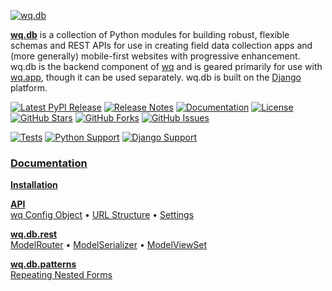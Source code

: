 [![wq.db][logo]][docs]

[**wq.db**][docs] is a collection of Python modules for building robust, flexible schemas and REST APIs for use in creating field data collection apps and (more generally) mobile-first websites with progressive enhancement.  wq.db is the backend component of [wq] and is geared primarily for use with [wq.app], though it can be used separately.  wq.db is built on the [Django] platform.

[![Latest PyPI Release](https://img.shields.io/pypi/v/wq.db.svg)](https://pypi.org/project/wq.db)
[![Release Notes](https://img.shields.io/github/release/wq/wq.db.svg)](https://github.com/wq/wq.db/releases)
[![Documentation](https://img.shields.io/badge/Docs-1.3-blue.svg)][docs]
[![License](https://img.shields.io/pypi/l/wq.db.svg)](https://wq.io/license)
[![GitHub Stars](https://img.shields.io/github/stars/wq/wq.db.svg)](https://github.com/wq/wq.db/stargazers)
[![GitHub Forks](https://img.shields.io/github/forks/wq/wq.db.svg)](https://github.com/wq/wq.db/network)
[![GitHub Issues](https://img.shields.io/github/issues/wq/wq.db.svg)](https://github.com/wq/wq.db/issues)

[![Tests](https://github.com/wq/wq.db/actions/workflows/test.yml/badge.svg)](https://github.com/wq/wq.db/actions/workflows/test.yml)
[![Python Support](https://img.shields.io/pypi/pyversions/wq.db.svg)](https://pypi.org/project/wq.db)
[![Django Support](https://img.shields.io/pypi/djversions/wq.db.svg)](https://pypi.org/project/wq.db)

### [Documentation][docs]

[**Installation**][installation]

[**API**][api]
<br>
[wq Config Object][config]
&bull;
[URL Structure][url-structure]
&bull;
[Settings][settings]

[**wq.db.rest**][rest]
<br>
[ModelRouter][router]
&bull;
[ModelSerializer][serializers]
&bull;
[ModelViewSet][views]

[**wq.db.patterns**][patterns]
<br>
[Repeating Nested Forms][nested-forms]

[logo]: https://wq.io/images/wq.db.svg
[docs]: https://wq.io/wq.db/

[installation]: https://wq.io/wq.db/#installation
[api]: https://wq.io/wq.db/#api
[config]: https://wq.io/config
[url-structure]: https://wq.io/wq.db/url-structure
[settings]: https://wq.io/wq.db/settings
[rest]: https://wq.io/wq.db/rest
[router]: https://wq.io/wq.db/router
[serializers]: https://wq.io/wq.db/serializers
[views]: https://wq.io/wq.db/views
[patterns]: https://wq.io/wq.db/patterns
[nested-forms]: https://wq.io/guides/implement-repeating-nested-forms

[wq]: https://wq.io
[wq.app]: https://wq.io/wq.app/
[Django]: https://www.djangoproject.com/

